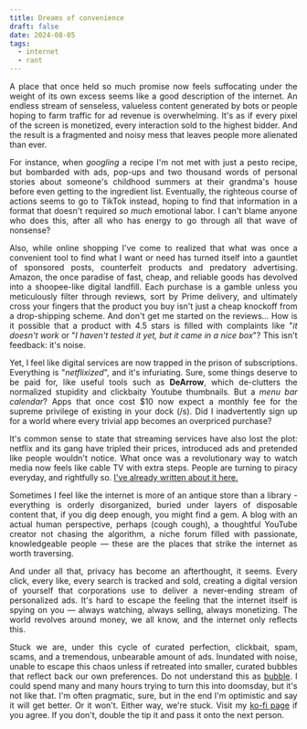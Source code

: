 ```yaml
---
title: Dreams of convenience
draft: false
date: 2024-08-05
tags:
  - internet
  - rant
---
```

<p style="text-align:justify;">A place that once held so much promise now feels suffocating under the weight of its own excess seems like a good description of the internet. An endless stream of senseless, valueless content generated by bots or people hoping to farm traffic for ad revenue is overwhelming. It's as if every pixel of the screen is monetized, every interaction sold to the highest bidder. And the result is a fragmented and noisy mess that leaves people more alienated than ever.</p>

<p style="text-align:justify;">For instance, when <i>googling</i> a recipe I'm not met with just a pesto recipe, but bombarded with ads, pop-ups and two thousand words of personal stories about someone's childhood summers at their grandma's house before even getting to the ingredient list. Eventually, the righteous course of actions seems to go to TikTok instead, hoping to find that information in a format that doesn't required <i>so much</i> emotional labor. I can't blame anyone who does this, after all who has energy to go through all that wave of nonsense? </p>

<p style="text-align:justify;">Also, while online shopping I've come to realized that what was once a convenient tool to find what I want or need has turned itself into a gauntlet of sponsored posts, counterfeit products and predatory advertising. Amazon, the once paradise of fast, cheap, and reliable goods has devolved into a shoopee-like digital landfill. Each purchase is a gamble unless you meticulously filter through reviews, sort by Prime delivery, and ultimately cross your fingers that the product you buy isn't just a cheap knockoff from a drop-shipping scheme. And don't get me started on the reviews... How is it possible that a product with 4.5 stars is filled with complaints like "<i>it doesn't work</i> or "<i>I haven't tested it yet, but it came in a nice box</i>"? This isn't feedback: it's noise.</p>

<p style="text-align:justify;">Yet, I feel like digital services are now trapped in the prison of subscriptions. Everything is "<i>netflixized</i>", and it's infuriating. Sure, some things deserve to be paid for, like useful tools such as <b>DeArrow</b>, which de-clutters the normalized stupidity and clickbaity Youtube thumbnails. But a <i>menu bar calendar</i>? Apps that once cost $10 now expect a monthly fee for the supreme privilege of existing in your dock (/s). Did I inadvertently sign up for a world where every trivial app becomes an overpriced purchase?</p>

<p style="text-align:justify;">It's common sense to state that streaming services have also lost the plot: netflix and its gang have tripled their prices, introduced ads and pretended like people wouldn't notice. What once was a revolutionary way to watch media now feels like cable TV with extra steps. People are turning to piracy everyday, and rightfully so. <a href="piracy">I've already written about it here.</a></p>

<p style="text-align:justify;">Sometimes I feel like the internet is more of an antique store than a library - everything is orderly disorganized, buried under layers of disposable content that, if you dig deep enough, you might find a gem. A blog with an actual human perspective, perhaps (cough cough), a thoughtful YouTube creator not chasing the algorithm, a niche forum filled with passionate, knowledgeable people — these are the places that strike the internet as worth traversing.</p>

<p style="text-align:justify;">And under all that, privacy has become an afterthought, it seems. Every click, every like, every search is tracked and sold, creating a digital version of yourself that corporations use to deliver a never-ending stream of personalized ads. It's hard to escape the feeling that the internet itself is spying on you — always watching, always selling, always monetizing. The world revolves around money, we all know, and the internet only reflects this.</p>

<p style="text-align:justify;">Stuck we are, under this cycle of curated perfection, clickbait, spam, scams, and a tremendous, unbearable amount of ads. Inundated with noise, unable to escape this chaos unless if retreated into smaller, curated bubbles that reflect back our own preferences. Do not understand this as <a href="whataboutme">bubble</a>. I could spend many and many hours trying to turn this into doomsday, but it's not like that. I'm often pragmatic, sure, but in the end I'm optimistic and say it will get better. Or it won't. Either way, we're stuck. Visit my <a href="https://ko-fi.com/vitorzanetti">ko-fi page</a> if you agree. If you don't, double the tip it and pass it onto the next person.</p>
